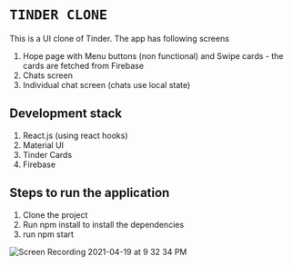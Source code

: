 # `TINDER CLONE`

This is a UI clone of Tinder. The app has following screens
1. Hope page with Menu buttons (non functional) and Swipe cards - the cards are fetched from Firebase
2. Chats screen
3. Individual chat screen (chats use local state)

## Development stack
1. React.js (using react hooks)
2. Material UI
3. Tinder Cards
4. Firebase

## Steps to run the application
1. Clone the project
2. Run npm install to install the dependencies
3. run npm start


![Screen Recording 2021-04-19 at 9 32 34 PM](https://user-images.githubusercontent.com/18328084/117471266-4e9eda80-af75-11eb-9500-e32eaeb4b82c.gif)

